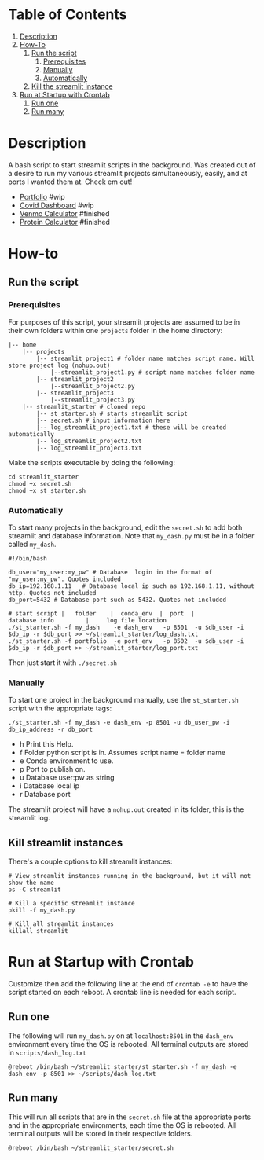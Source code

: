 # Table of Contents
1. [Description](#description)
2. [How-To](#how-to)
    1. [Run the script](#run-the-script)
        1. [Prerequisites](#prerequisites)
        2. [Manually](#manually)
        3. [Automatically](#automatically)
    2. [Kill the streamlit instance](#kill-the-streamlit-instance)
3. [Run at Startup with Crontab](#run-at-startup-with-crontab)
    1. [Run one](#run-one)
    2. [Run many](#run-many)

# Description

A bash script to start streamlit scripts in the background. Was created out of a desire to run my various streamlit projects simultaneously, easily, and at ports I wanted them at. Check em out!

* [Portfolio](https://github.com/pomkos/portfolio) #wip
* [Covid Dashboard](https://github.com/pomkos/covid_dash) #wip
* [Venmo Calculator](https://github.com/pomkos/payme) #finished
* [Protein Calculator](https://github.com/pomkos/brotein) #finished

# How-to

## Run the script

### Prerequisites
For purposes of this script, your streamlit projects are assumed to be in their own folders within one `projects` folder in the home directory:

```
|-- home
    |-- projects
        |-- streamlit_project1 # folder name matches script name. Will store project log (nohup.out)
            |--streamlit_project1.py # script name matches folder name
        |-- streamlit_project2
            |--streamlit_project2.py
        |-- streamlit_project3
            |--streamlit_project3.py
    |-- streamlit_starter # cloned repo
        |-- st_starter.sh # starts streamlit script
        |-- secret.sh # input information here
        |-- log_streamlit_project1.txt # these will be created automatically
        |-- log_streamlit_project2.txt
        |-- log_streamlit_project3.txt        
```

Make the scripts executable by doing the following:

```
cd streamlit_starter
chmod +x secret.sh 
chmod +x st_starter.sh
```

### Automatically

To start many projects in the background, edit the `secret.sh` to add both streamlit and database information. Note that `my_dash.py` must be in a folder called `my_dash`.

```
#!/bin/bash

db_user="my_user:my_pw" # Database  login in the format of "my_user:my_pw". Quotes included
db_ip=192.168.1.11   # Database local ip such as 192.168.1.11, without http. Quotes not included
db_port=5432 # Database port such as 5432. Quotes not included

# start script |   folder    |  conda_env  |  port  |          database info         |     log file location
./st_starter.sh -f my_dash    -e dash_env   -p 8501  -u $db_user -i $db_ip -r $db_port >> ~/streamlit_starter/log_dash.txt
./st_starter.sh -f portfolio  -e port_env   -p 8502  -u $db_user -i $db_ip -r $db_port >> ~/streamlit_starter/log_port.txt
```

Then just start it with `./secret.sh`

### Manually

To start one project in the background manually, use the `st_starter.sh` script with the appropriate tags:

```
./st_starter.sh -f my_dash -e dash_env -p 8501 -u db_user_pw -i db_ip_address -r db_port
```
* h    Print this Help.
* f    Folder python script is in. Assumes script name = folder name
* e    Conda environment to use.
* p    Port to publish on.
* u    Database user:pw as string
* i    Database local ip
* r    Database port

The streamlit project will have a `nohup.out` created in its folder, this is the streamlit log.

## Kill streamlit instances

There's a couple options to kill streamlit instances:

```
# View streamlit instances running in the background, but it will not show the name
ps -C streamlit

# Kill a specific streamlit instance
pkill -f my_dash.py

# Kill all streamlit instances
killall streamlit
```

# Run at Startup with Crontab

Customize then add the following line at the end of `crontab -e` to have the script started on each reboot. A crontab line is needed for each script.

## Run one
The following will run `my_dash.py` on at `localhost:8501` in the `dash_env` environment every time the OS is rebooted. All terminal outputs are stored in `scripts/dash_log.txt`

```
@reboot /bin/bash ~/streamlit_starter/st_starter.sh -f my_dash -e dash_env -p 8501 >> ~/scripts/dash_log.txt
```

## Run many
This will run all scripts that are in the `secret.sh` file at the appropriate ports and in the appropriate environments, each time the OS is rebooted. All terminal outputs will be stored in their respective folders.

```
@reboot /bin/bash ~/streamlit_starter/secret.sh
```
